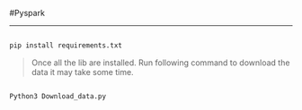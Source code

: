 #Pyspark 
***

``` python 

pip install requirements.txt

```
> Once all the lib are installed. Run following command to download the data it may take some time.

``` python 

Python3 Download_data.py

```